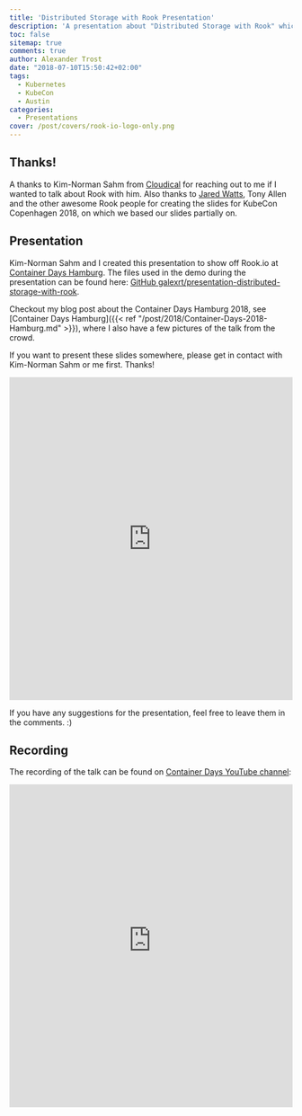 ```yaml
---
title: 'Distributed Storage with Rook Presentation'
description: 'A presentation about "Distributed Storage with Rook" which was held at Container Days Hamburg.'
toc: false
sitemap: true
comments: true
author: Alexander Trost
date: "2018-07-10T15:50:42+02:00"
tags:
  - Kubernetes
  - KubeCon
  - Austin
categories:
  - Presentations
cover: /post/covers/rook-io-logo-only.png
---
```


<style>iframe{display: block; margin: auto;}</style>

## Thanks!

A thanks to Kim-Norman Sahm from [Cloudical](https://twitter.com/cloudical) for reaching out to me if I wanted to talk about Rook with him.
Also thanks to [Jared Watts](https://twitter.com/jbw976), Tony Allen and the other awesome Rook people for creating the slides for KubeCon Copenhagen 2018, on which we based our slides partially on.

## Presentation

Kim-Norman Sahm and I created this presentation to show off Rook.io at [Container Days Hamburg](https://containerdays.io/).
The files used in the demo during the presentation can be found here: [GitHub galexrt/presentation-distributed-storage-with-rook](https://github.com/galexrt/presentation-distributed-storage-with-rook).

Checkout my blog post about the Container Days Hamburg 2018, see [Container Days Hamburg]({{< ref "/post/2018/Container-Days-2018-Hamburg.md" >}}), where I also have a few pictures of the talk from the crowd.

If you want to present these slides somewhere, please get in contact with Kim-Norman Sahm or me first. Thanks!

<iframe src="https://docs.google.com/presentation/d/e/2PACX-1vR-pNSaQi-h6OTNKyUogshuChpDtnIVdPcO3TV8Y3i-4mRG19uJurJ04lmJUv6ys9p6dXeWNBpuNlp7/embed?start=false&loop=true&delayms=5000" frameborder="0" width="100%" height="575" allowfullscreen="true" mozallowfullscreen="true" webkitallowfullscreen="true"></iframe>

If you have any suggestions for the presentation, feel free to leave them in the comments. :)

## Recording

The recording of the talk can be found on [Container Days YouTube channel](https://www.youtube.com/channel/UCi1CejrHbE6QPz37dG9gMFA):

<iframe width="100%" height="575px" src="https://www.youtube-nocookie.com/embed/g53z3_SnKIw" frameborder="0" allow="autoplay; encrypted-media" allowfullscreen></iframe>
